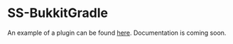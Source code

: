 # SS-BukkitGradle
An example of a plugin can be found [here](https://github.com/SteveTheEngineer/SS-BukkitGradleBoilerplate). Documentation is coming soon.